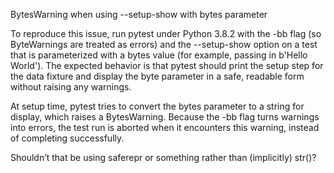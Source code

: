 BytesWarning when using --setup-show with bytes parameter

To reproduce this issue, run pytest under Python 3.8.2 with the -bb flag (so ByteWarnings are treated as errors) and the --setup-show option on a test that is parameterized with a bytes value (for example, passing in b'Hello World'). The expected behavior is that pytest should print the setup step for the data fixture and display the byte parameter in a safe, readable form without raising any warnings.

At setup time, pytest tries to convert the bytes parameter to a string for display, which raises a BytesWarning. Because the -bb flag turns warnings into errors, the test run is aborted when it encounters this warning, instead of completing successfully.

Shouldn’t that be using saferepr or something rather than (implicitly) str()?